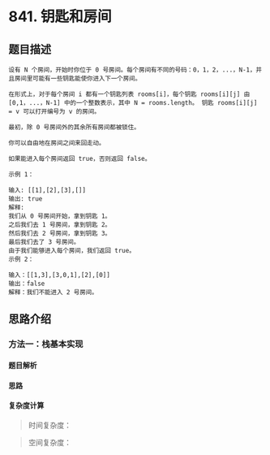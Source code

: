 # 841. 钥匙和房间

## 题目描述

    设有 N 个房间，开始时你位于 0 号房间。每个房间有不同的号码：0，1，2，...，N-1，并且房间里可能有一些钥匙能使你进入下一个房间。

    在形式上，对于每个房间 i 都有一个钥匙列表 rooms[i]，每个钥匙 rooms[i][j] 由 [0,1，...，N-1] 中的一个整数表示，其中 N = rooms.length。 钥匙 rooms[i][j] = v 可以打开编号为 v 的房间。

    最初，除 0 号房间外的其余所有房间都被锁住。

    你可以自由地在房间之间来回走动。

    如果能进入每个房间返回 true，否则返回 false。

    示例 1：

    输入: [[1],[2],[3],[]]
    输出: true
    解释:  
    我们从 0 号房间开始，拿到钥匙 1。
    之后我们去 1 号房间，拿到钥匙 2。
    然后我们去 2 号房间，拿到钥匙 3。
    最后我们去了 3 号房间。
    由于我们能够进入每个房间，我们返回 true。
    示例 2：

    输入：[[1,3],[3,0,1],[2],[0]]
    输出：false
    解释：我们不能进入 2 号房间。

## 思路介绍

### 方法一：栈基本实现

#### 题目解析


#### 思路


   
#### 复杂度计算

> 时间复杂度：

> 空间复杂度：

